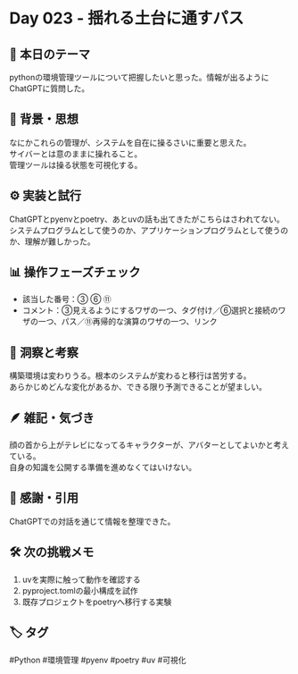 # Day 023 - 揺れる土台に通すパス

## 🎯 本日のテーマ
pythonの環境管理ツールについて把握したいと思った。情報が出るようにChatGPTに質問した。

## 🧠 背景・思想
なにかこれらの管理が、システムを自在に操るさいに重要と思えた。  
サイバーとは意のままに操れること。  
管理ツールは操る状態を可視化する。

## ⚙️ 実装と試行
ChatGPTとpyenvとpoetry、あとuvの話も出てきたがこちらはさわれてない。  
システムプログラムとして使うのか、アプリケーションプログラムとして使うのか、理解が難しかった。

## 📊 操作フェーズチェック
- 該当した番号：③ ⑥ ⑪
- コメント：③見えるようにするワザの一つ、タグ付け／⑥選択と接続のワザの一つ、パス／⑪再帰的な演算のワザの一つ、リンク

## 🔁 洞察と考察
構築環境は変わりうる。根本のシステムが変わると移行は苦労する。  
あらかじめどんな変化があるか、できる限り予測できることが望ましい。

## 🪶 雑記・気づき
顔の首から上がテレビになってるキャラクターが、アバターとしてよいかと考えている。  
自身の知識を公開する準備を進めなくてはいけない。

## 🙏 感謝・引用
ChatGPTでの対話を通じて情報を整理できた。

## 🛠 次の挑戦メモ
1. uvを実際に触って動作を確認する  
2. pyproject.tomlの最小構成を試作  
3. 既存プロジェクトをpoetryへ移行する実験

## 🏷 タグ
#Python #環境管理 #pyenv #poetry #uv #可視化
